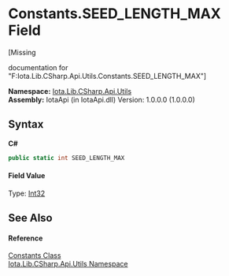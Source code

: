 # Constants.SEED_LENGTH_MAX Field
 

\[Missing <summary> documentation for "F:Iota.Lib.CSharp.Api.Utils.Constants.SEED_LENGTH_MAX"\]

**Namespace:**&nbsp;<a href="N_Iota_Lib_CSharp_Api_Utils">Iota.Lib.CSharp.Api.Utils</a><br />**Assembly:**&nbsp;IotaApi (in IotaApi.dll) Version: 1.0.0.0 (1.0.0.0)

## Syntax

**C#**<br />
``` C#
public static int SEED_LENGTH_MAX
```


#### Field Value
Type: <a href="http://msdn2.microsoft.com/en-us/library/td2s409d" target="_blank">Int32</a>

## See Also


#### Reference
<a href="T_Iota_Lib_CSharp_Api_Utils_Constants">Constants Class</a><br /><a href="N_Iota_Lib_CSharp_Api_Utils">Iota.Lib.CSharp.Api.Utils Namespace</a><br />